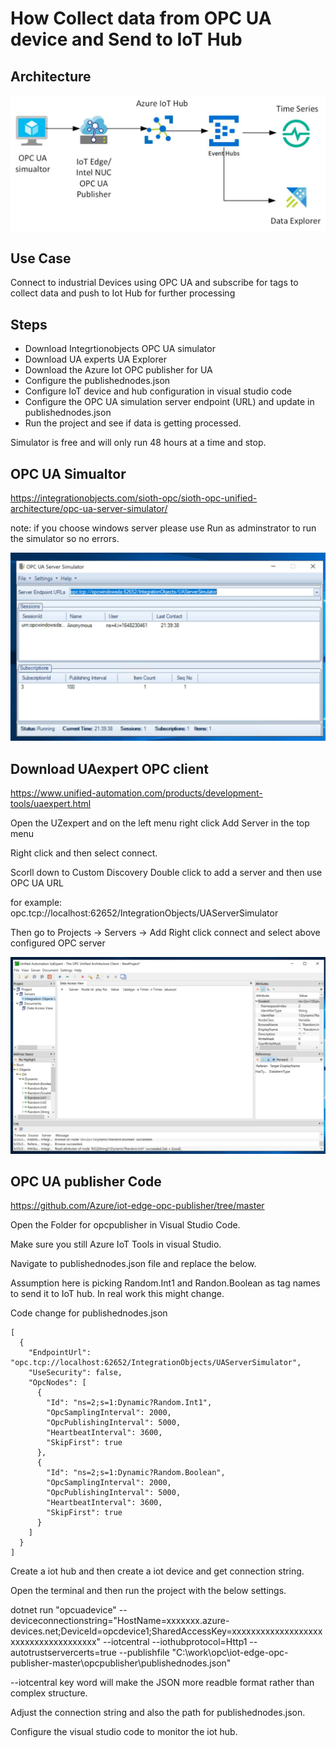 # How Collect data from OPC UA device and Send to IoT Hub

## Architecture

![alt text](https://github.com/balakreshnan/IIoT-AI/blob/master/IIoT/images/opcuasimualation1.jpg "Architecture")


## Use Case

Connect to industrial Devices using OPC UA and subscribe for tags to collect data and push to Iot Hub for further processing

## Steps

- Download Integrtionobjects OPC UA simulator
- Download UA experts UA Explorer
- Download the Azure Iot OPC publisher for UA
- Configure the publishednodes.json
- Configure IoT device and hub configuration in visual studio code
- Configure the OPC UA simulation server endpoint (URL) and update in publishednodes.json
- Run the project and see if data is getting processed.

Simulator is free and will only run 48 hours at a time and stop.

## OPC UA Simualtor 

https://integrationobjects.com/sioth-opc/sioth-opc-unified-architecture/opc-ua-server-simulator/

note: if you choose windows server please use Run as adminstrator to run the simulator so no errors.

![alt text](https://github.com/balakreshnan/IIoT-AI/blob/master/IIoT/images/opcsimulator1.jpg "opc simulator")

## Download UAexpert OPC client

https://www.unified-automation.com/products/development-tools/uaexpert.html

Open the UZexpert and on the left menu right click Add Server in the top menu 

Right click and then select connect. 

Scorll down to Custom Discovery 
Double click to add a server and then use OPC UA URL

for example: opc.tcp://localhost:62652/IntegrationObjects/UAServerSimulator

Then go to Projects -> Servers -> Add Right click connect and select above configured OPC server

![alt text](https://github.com/balakreshnan/IIoT-AI/blob/master/IIoT/images/opcviewer.jpg "opc explorer")


## OPC UA publisher Code

https://github.com/Azure/iot-edge-opc-publisher/tree/master

Open the Folder for opcpublisher in Visual Studio Code.

Make sure you still Azure IoT Tools in visual Studio.

Navigate to publishednodes.json file and replace the below. 

Assumption here is picking Random.Int1 and Randon.Boolean as tag names to send it to IoT hub. In real work this might change.

Code change for publishednodes.json

```
[
  {
    "EndpointUrl": "opc.tcp://localhost:62652/IntegrationObjects/UAServerSimulator",
    "UseSecurity": false,
    "OpcNodes": [
      {
        "Id": "ns=2;s=1:Dynamic?Random.Int1",
        "OpcSamplingInterval": 2000,
        "OpcPublishingInterval": 5000,
        "HeartbeatInterval": 3600,
        "SkipFirst": true
      },
      {
        "Id": "ns=2;s=1:Dynamic?Random.Boolean",
        "OpcSamplingInterval": 2000,
        "OpcPublishingInterval": 5000,
        "HeartbeatInterval": 3600,
        "SkipFirst": true
      }
    ]
  }
]
```

Create a iot hub and then create a iot device and get connection string.

Open the terminal and then run the project with the below settings.

dotnet run "opcuadevice" --deviceconnectionstring="HostName=xxxxxxx.azure-devices.net;DeviceId=opcdevice1;SharedAccessKey=xxxxxxxxxxxxxxxxxxxxxxxxxxxxxxxxxxxxx" --iotcentral --iothubprotocol=Http1 --autotrustservercerts=true --publishfile "C:\work\opc\iot-edge-opc-publisher-master\opcpublisher\publishednodes.json"

--iotcentral key word will make the JSON more readble format rather than complex structure.

Adjust the connection string and also the path for publishednodes.json.

Configure the visual studio code to monitor the iot hub. 